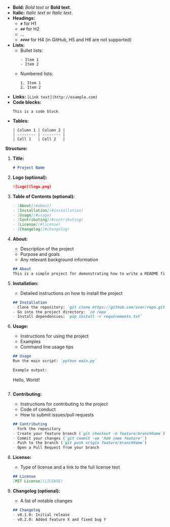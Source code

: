 
- **Bold:** _Bold text_ or __Bold text__.
- **Italic:** *Italic text* or _Italic text_.
- **Headings:**
  - `#` for H1
  - `##` for H2
  - ...
  - `####` for H4 (in GitHub, H5 and H6 are not supported)
- **Lists:**
  - Bullet lists:
    ```
    - Item 1
    - Item 2
    ```
  - Numbered lists:
    ```
    1. Item 1
    2. Item 2
    ```
- **Links:** `[Link text](http://example.com)`
- **Code blocks:**
  ```
  This is a code block
  ```
- **Tables:**
  ```
  | Column 1 | Column 2 |
  | -------- | -------- |
  | Cell 1   | Cell 2   |
  ```

**Structure:**

1. **Title:**
   ```markdown
   # Project Name
   ```

2. **Logo (optional):**
   ```markdown
   ![Logo](logo.png)
   ```

3. **Table of Contents (optional):**
   ```markdown
   - [About](#about)
   - [Installation](#installation)
   - [Usage](#usage)
   - [Contributing](#contributing)
   - [License](#license)
   - [Changelog](#changelog)
   ```

4. **About:**
   - Description of the project
   - Purpose and goals
   - Any relevant background information
   
   ```markdown
   ## About
   This is a simple project for demonstrating how to write a README file.
   ```

5. **Installation:**
   - Detailed instructions on how to install the project
   
   ```markdown
   ## Installation
   - Clone the repository: `git clone https://github.com/user/repo.git`
   - Go into the project directory: `cd repo`
   - Install dependencies: `pip install -r requirements.txt`
   ```

6. **Usage:**
   - Instructions for using the project
   - Examples
   - Command line usage tips
   
   ```markdown
   ## Usage
   Run the main script: `python main.py`

   Example output:
   ```
   Hello, World!
   ```
   ```

7. **Contributing:**
   - Instructions for contributing to the project
   - Code of conduct
   - How to submit issues/pull requests
   
   ```markdown
   ## Contributing
   - Fork the repository
   - Create your feature branch (`git checkout -b feature/branchName`)
   - Commit your changes (`git commit -am 'Add some feature'`)
   - Push to the branch (`git push origin feature/branchName`)
   - Open a Pull Request from your branch
   ```

8. **License:**
   - Type of license and a link to the full license text
   
   ```markdown
   ## License
   [MIT License](LICENSE)
   ```

9. **Changelog (optional):**
   - A list of notable changes

   ```markdown
   ## Changelog
   - v0.1.0: Initial release
   - v0.2.0: Added feature X and fixed bug Y
   ```



